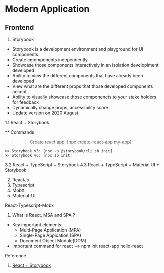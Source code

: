 # Modern Application 


## Frontend
 
 1. Storybook  
   * Storybook is a development environment and playground for UI components
   * Create cmomponents independently
   * Showcase those components interactively in an isolation developlment developed
   * Ability to view the different components that have already been developed
   * View what are the different props that those developed components accept
   * Ability to visually showcase those componenets to your stake holders for feedback
   * Dynamically change props, accessibility score
   * Update version on 2020 August.
   

  1.1 React + Storybook 
  
  ** Commands
   >> Create react app: [npx create-react-app my-app]
   
    >> Storybook v5: [npx -p @storybook/cli sb init] 
    >> Storybook v6: [npx sb init]
 
 
  3.2 React + TypeScript + Storybook
  4.3 React + TypeScript + Material UI + Storybook
    
 
 2. ReactJs
 3. Typescript
 4. MobX
 5. Material-UI
 
 
 React-Typescript-Mobx

1. What is React, MSA and SPA ?

*  Key important elements: 
   * Multi-Page Application (MPA) 
   * Single-Page Appication (SPA)
   * Document Object Module(DOM)
* Important command for react 
   --> npm init react-app hello-react 


Reference
1. [React + Storybook](https://www.youtube.com/watch?v=eJd08j18EH8&list=PLC3y8-rFHvwhC-j3x3t9la8-GQJGViDQk&index=3)
